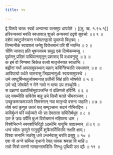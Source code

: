```yaml
---
title: १४

---
```

द्वे विरूपे चरतः स्वथें अन्यान्या वत्समुप धापयेते । [[तु. ऋ. १.९५.१]]  
हरिरन्यस्यां भवति स्वधावाञ् शुक्रो अन्यस्यां ददृशे सुवर्चाः ॥॥ १ ॥  
दशेमं त्वष्टुर्जनयन्त गर्भमतन्द्रासो युवतयो विभृत्रम् ।  
तिग्मानीकं स्वयशसं जनेषु विरोचमानं परि षीं नयन्ति ॥ २ ॥  
त्रीणि जानात् प्रति भूषन्त्यस्य समुद्र एकं दिव्येकम्मप्सु ।  
पूर्वामनु प्रदिशं पार्थिवानामृतून् प्रशासद् वि दधावनुष्टु ॥ ३ ॥  
क इमं वो निण्यमा चिकेत वत्सो मातृर्जनयत स्वधाभिः ।  
बह्वीनां गर्भो अपसामुपस्थान् महान् कविर्निश्चरति स्वधावान् ॥ ४ ॥  
आविष्ट्यो वर्धते चारुरासु जिह्मानामूर्ध्वः स्वयसामुपस्थे ।  
उभे त्वष्टुर्बिभ्यतुर्जायमानात् प्रतीची सिंहं प्रति जोषयेते ॥ ५ ॥  
उभे भद्रे जोषयेते न मेने गावो न वाश्रा उप तस्थुरेवैः।  
स दक्षाणां दक्षपतिर्बभूवाञ्जन्ति यं दक्षिणतो हविर्भिः ॥ ६ ॥  
उद् ययम्मीति सवितेव बाहू उभे सिचौ यतते भीमरुञ्जन् ।  
उच्छुक्रमत्कमञ्जते सिमस्मान् नवा मातृभ्यो वसना जहाति।॥ ७ ॥  
त्वेषं रूपं कृणुत उत्तरं यत् सम्पृञ्चानः सदनं गोभिरद्भिः ।  
कविर्बुध्नं परि मर्मृज्यते धीः सा देवताता समितिर्बभूव ॥ ८ ॥  
उरु ते ज्रयः पर्येति बुध्नं विरोचमानं महिषस्य धाम ।  
विश्वेभिरग्ने स्वयशोभिरिद्धो ऽदब्धेभिः पायुभिः पाह्यस्मान् ।I॥ ९ ॥  
धन्वं स्रोतः कृणुते गातुमूर्मिं शुक्रैरूर्मिभिरभि नक्षति क्षाम्।  
विश्वा सनानि जठरेषु धत्ते ऽन्तर्नवासु चरति प्रसूषु ॥ १० ॥  
एवा नो अग्ने समिधा वृधानो रेवत् पावक श्रवसा वि भाहि॥  
तन्नो मित्रो वरुणो मामहन्तामदितिः सिन्धुः पृथिवी उत द्यौः ॥ ११ ॥  
  